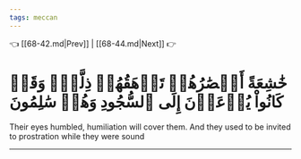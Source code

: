 ```yaml
---
tags: meccan
---
```


👈 [[68-42.md|Prev]] | [[68-44.md|Next]] 👉

# خَٰشِعَةً أَبۡصَٰرُهُمۡ تَرۡهَقُهُمۡ ذِلَّةٞۖ وَقَدۡ كَانُواْ يُدۡعَوۡنَ إِلَى ٱلسُّجُودِ وَهُمۡ سَٰلِمُونَ

Their eyes humbled, humiliation will cover them. And they used to be invited to prostration while they were sound

---

